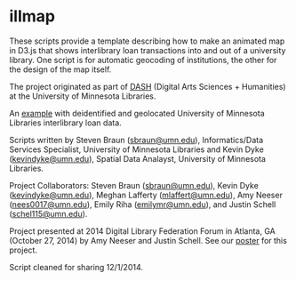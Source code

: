 # illmap
These scripts provide a template describing how to make an animated map in D3.js that shows interlibrary loan transactions into and out of a university library. One script is for automatic geocoding of institutions, the other for the design of the map itself.

The project originated as part of <a href="z.umn.edu/dash" target="_blank">DASH</a> (Digital Arts Sciences + Humanities) at the University of Minnesota Libraries. 

An <a href="z.umn.edu/illmap" target="_blank">example</a> with deidentified and geolocated University of Minnesota Libraries interlibrary loan data. 

Scripts written by Steven Braun (sbraun@umn.edu), Informatics/Data Services Specialist, University of Minnesota Libraries and Kevin Dyke (kevindyke@umn.edu), Spatial Data Analayst, University of Minnesota Libraries. 

Project Collaborators:
		Steven Braun (sbraun@umn.edu),
		Kevin Dyke (kevindyke@umn.edu),
		Meghan Lafferty (mlaffert@umn.edu),
		Amy Neeser (nees0017@umn.edu),
		Emily Riha (emilymr@umn.edu), and
		Justin Schell (schel115@umn.edu).
		
Project presented at 2014 Digital Library Federation Forum in Atlanta, GA (October 27, 2014) by Amy Neeser and Justin Schell. See our <a href="http://conservancy.umn.edu/handle/11299/167646" target="_blank">poster</a> for this project. 
	
Script cleaned for sharing 12/1/2014.
